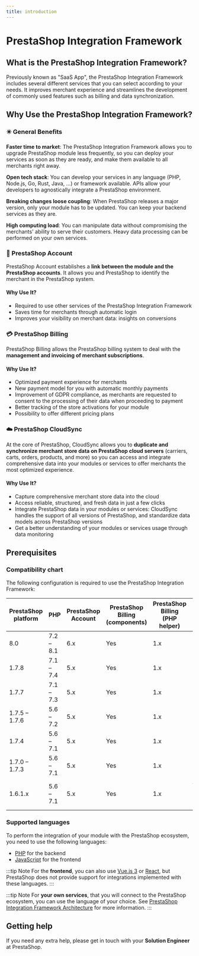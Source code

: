 ```yaml
---
title: introduction
---
```


# PrestaShop Integration Framework
## What is the PrestaShop Integration Framework?

Previously known as "SaaS App", the PrestaShop Integration Framework includes several different services that you can select according to your needs. It improves merchant experience and streamlines the development of commonly used features such as billing and data synchronization.

## Why Use the PrestaShop Integration Framework?

### :eight_pointed_black_star: General Benefits

**Faster time to market**: The PrestaShop Integration Framework allows you to upgrade PrestaShop module less frequently, so you can deploy your services as soon as they are ready, and make them available to all merchants right away.

**Open tech stack**: You can develop your services in any language (PHP, Node.js, Go, Rust, Java, ...) or framework available. APIs allow your developers to agnostically integrate a PrestaShop environment.

**Breaking changes loose coupling**: When PrestaShop releases a major version, only your module has to be updated. You can keep your backend services as they are.

**High computing load**: You can manipulate data without compromising the merchants' ability to serve their customers. Heavy data processing can be performed on your own services.

### :passport_control: PrestaShop Account

PrestaShop Account establishes a **link between the module and the PrestaShop accounts**. It allows you and PrestaShop to identify the merchant in the PrestaShop system.

#### Why Use It?
- Required to use other services of the PrestaShop Integration Framework
- Saves time for merchants through automatic login
- Improves your visibility on merchant data: insights on conversions

### :credit_card: PrestaShop Billing

PrestaShop Billing allows the PrestaShop billing system to deal with the **management and invoicing of merchant subscriptions**.

#### Why Use It?
- Optimized payment experience for merchants
- New payment model for you with automatic monthly payments
- Improvement of GDPR compliance, as merchants are requested to consent to the processing of their data when proceeding to payment
- Better tracking of the store activations for your module
- Possibility to offer different pricing plans

### :cloud: PrestaShop CloudSync

At the core of PrestaShop, CloudSync allows you to **duplicate and synchronize merchant store data on PrestaShop cloud servers** (carriers, carts, orders, products, and more) so you can access and integrate comprehensive data into your modules or services to offer merchants the most optimized experience.

#### Why Use It?
- Capture comprehensive merchant store data into the cloud
- Access reliable, structured, and fresh data in just a few clicks
- Integrate PrestaShop data in your modules or services: CloudSync handles the support of all versions of PrestaShop, and standardize data models across PrestaShop versions
- Get a better understanding of your modules or services usage through data monitoring

## Prerequisites

### Compatibility chart

The following configuration is required to use the PrestaShop Integration Framework:

| PrestaShop platform | PHP       | PrestaShop Account | PrestaShop Billing (components) | PrestaShop Billing (PHP helper) | PrestaShop CloudSync (EventBus)         |
|---------------------|-----------|--------------------|---------------------------------|---------------------------------|-----------------------------------------|
| 8.0                 | 7.2 – 8.1 | 6.x                | Yes                             | 1.x                             | 2.0.x - PHP 7.1+                        |
| 1.7.8               | 7.1 – 7.4 | 5.x                | Yes                             | 1.x                             | 2.0.x - PHP 7.1+                        |
| 1.7.7               | 7.1 – 7.3 | 5.x                | Yes                             | 1.x                             | 2.0.x - PHP 7.1+                        |
| 1.7.5 – 1.7.6       | 5.6 – 7.2 | 5.x                | Yes                             | 1.x                             | 2.0.x - PHP 7.1+                        |
| 1.7.4               | 5.6 – 7.1 | 5.x                | Yes                             | 1.x                             | 2.0.x - PHP 7.1+                        |
| 1.7.0 – 1.7.3       | 5.6 – 7.1 | 5.x                | Yes                             | 1.x                             | 2.0.x - PHP 7.1+                        |
| 1.6.1.x             | 5.6 – 7.1 | 5.x                | Yes                             | 1.x                             | 4.0.x - PHP 7.1+ (PrestaShop 1.6.1.11+) |

### Supported languages

To perform the integration of your module with the PrestaShop ecosystem, you need to use the following languages:

- [PHP](https://www.php.net/) for the backend
- [JavaScript](https://developer.mozilla.org/en-US/docs/Web/JavaScript) for the frontend

:::tip Note
For the **frontend**, you can also use [Vue.js 3](https://vuejs.org/) or [React](https://fr.reactjs.org/), but PrestaShop does not provide support for integrations implemented with these languages.
:::

:::tip Note
For **your own services**, that you will connect to the PrestaShop ecosystem, you can use the language of your choice. See [PrestaShop Integration Framework Architecture](../1-how-it-works/README.md#prestashop-integration-framework-architecture) for more information.
:::

## Getting help

If you need any extra help, please get in touch with your **Solution Engineer** at PrestaShop.
